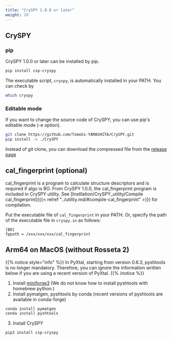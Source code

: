 ```yaml
---
title: "CrySPY 1.0.0 or later"
weight: 20
---
```


## CrySPY
### pip
CrySPY 1.0.0 or later can be installed by pip.

``` bash
pip install csp-cryspy
```

The executable script, `cryspy`, is automatically installed in your PATH. You can check by

``` bash
which cryspy
```

### Editable mode
If you want to change the source code of CrySPY, you can use pip's editable mode (-e option).

``` bash
git clone https://github.com/Tomoki-YAMASHITA/CrySPY.git
pip install -e ./CrySPY
```

Instead of git clone, you can download the compressed file from the [release page](https://github.com/Tomoki-YAMASHITA/CrySPY/releases)<i class="fas fa-external-link-alt"></i>

## cal_fingerprint (optional)
cal_fingerprint is a program to calculate structure descriptors and is required if algo is BO.
From CrySPY 1.0.0, the cal_fingerprint program is included in CrySPY utility.
See [Instllation/CrySPY_utility/Compile cal_fingerprint]({{< relref "../utility.md/#compile-cal_fingerprint" >}}) for compilation.

Put the executable file of `cal_fingerprint` in your PATH. Or, specify the path of the executable file in `cryspy.in` as follows:
```
[BO]
fppath = /xxx/xxx/xxx/cal_fingerprint
```

## Arm64 on MacOS (without Rosseta 2)

{{% notice style="info" %}}
In PyXtal, starting from version 0.6.3, pyshtools is no longer mandatory. Therefore, you can ignore the information written below if you are using a recent version of PyXtal.
{{% /notice %}}

1. Install [miniforge3](https://github.com/conda-forge/miniforge)<i class="fas fa-external-link-alt"></i> (We do not know how to install pyshtools with homebrew python.)
2. Install pymatgen, pyshtools by conda (recent versions of pyshtools are available in conda-forge)
``` bash
conda install pymatgen
conda install pyshtools
```
3. Install CrySPY
``` bash
pip3 install csp-cryspy
```